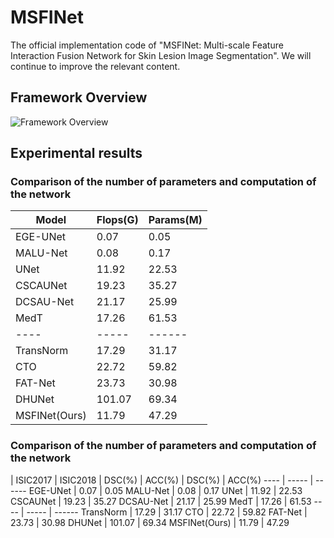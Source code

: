 # MSFINet
The official implementation code of "MSFINet: Multi-scale Feature Interaction Fusion Network for Skin Lesion Image Segmentation". We will continue to improve the relevant content.
## Framework Overview
![Framework Overview](https://github.com/WikYue/MSFINet/tree/main/figs/MSFINet.jpg)

## Experimental results
### Comparison of the number of parameters and computation of the network
 Model  | Flops(G)  | Params(M)
 ---- | ----- | ------  
 EGE-UNet  | 0.07 | 0.05 
 MALU-Net  | 0.08 | 0.17 
 UNet  | 11.92 | 22.53
 CSCAUNet  | 19.23 | 35.27
 DCSAU-Net  | 21.17 | 25.99
 MedT  | 17.26 | 61.53
 ---- | ----- | ------ 
 TransNorm  | 17.29 | 31.17
 CTO  | 22.72 | 59.82
 FAT-Net  | 23.73 | 30.98
 DHUNet  | 101.07 | 69.34
 MSFINet(Ours)  | 11.79 | 47.29

### Comparison of the number of parameters and computation of the network
   | ISIC2017 | ISIC2018
   | DSC(%) | ACC(%) | DSC(%) | ACC(%)
 ---- | ----- | ------
 EGE-UNet  | 0.07 | 0.05
 MALU-Net  | 0.08 | 0.17
 UNet  | 11.92 | 22.53
 CSCAUNet  | 19.23 | 35.27
 DCSAU-Net  | 21.17 | 25.99
 MedT  | 17.26 | 61.53
 ---- | ----- | ------ 
 TransNorm  | 17.29 | 31.17
 CTO  | 22.72 | 59.82
 FAT-Net  | 23.73 | 30.98
 DHUNet  | 101.07 | 69.34
 MSFINet(Ours)  | 11.79 | 47.29
